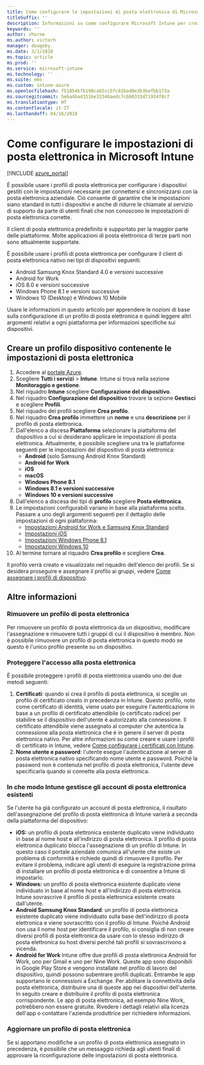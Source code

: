 ```yaml
---
title: Come configurare le impostazioni di posta elettronica di Microsoft Intune
titleSuffix: ''
description: Informazioni su come configurare Microsoft Intune per creare connessioni alla posta elettronica aziendale nei dispositivi gestiti.
keywords: ''
author: vhorne
ms.author: victorh
manager: dougeby
ms.date: 3/1/2018
ms.topic: article
ms.prod: ''
ms.service: microsoft-intune
ms.technology: ''
ms.suite: ems
ms.custom: intune-azure
ms.openlocfilehash: f51854bfb198ca65cc5fc82bad0e3b3befbb173a
ms.sourcegitcommit: 5eba4bad151be32346aedc7cbb0333d71934f8cf
ms.translationtype: HT
ms.contentlocale: it-IT
ms.lasthandoff: 04/16/2018
---
```

# <a name="how-to-configure-email-settings-in-microsoft-intune"></a>Come configurare le impostazioni di posta elettronica in Microsoft Intune

[!INCLUDE [azure_portal](./includes/azure_portal.md)]

È possibile usare i profili di posta elettronica per configurare i dispositivi gestiti con le impostazioni necessarie per connettersi e sincronizzarsi con la posta elettronica aziendale. Ciò consente di garantire che le impostazioni siano standard in tutti i dispositivi e anche di ridurre le chiamate al servizio di supporto da parte di utenti finali che non conoscono le impostazioni di posta elettronica corrette.

Il client di posta elettronica predefinito è supportato per la maggior parte delle piattaforme. Molte applicazioni di posta elettronica di terze parti non sono attualmente supportate.

È possibile usare i profili di posta elettronica per configurare il client di posta elettronica nativo nei tipi di dispositivi seguenti:

- Android Samsung Knox Standard 4.0 e versioni successive
- Android for Work
- iOS 8.0 e versioni successive
- Windows Phone 8.1 e versioni successive
- Windows 10 (Desktop) e Windows 10 Mobile

Usare le informazioni in questo articolo per apprendere le nozioni di base sulla configurazione di un profilo di posta elettronica e quindi leggere altri argomenti relativi a ogni piattaforma per informazioni specifiche sui dispositivi.

## <a name="create-a-device-profile-containing-email-settings"></a>Creare un profilo dispositivo contenente le impostazioni di posta elettronica

1. Accedere al [portale Azure](https://portal.azure.com).
2. Scegliere **Tutti i servizi** > **Intune**. Intune si trova nella sezione **Monitoraggio e gestione**.
3. Nel riquadro **Intune** scegliere **Configurazione del dispositivo**.
2. Nel riquadro **Configurazione del dispositivo** trovare la sezione **Gestisci** e scegliere **Profili**.
3. Nel riquadro dei profili scegliere **Crea profilo**.
4. Nel riquadro **Crea profilo** immettere un **nome** e una **descrizione** per il profilo di posta elettronica.
5. Dall'elenco a discesa **Piattaforma** selezionare la piattaforma del dispositivo a cui si desiderano applicare le impostazioni di posta elettronica. Attualmente, è possibile scegliere una tra le piattaforme seguenti per le impostazioni del dispositivo di posta elettronica:
    - **Android** (solo Samsung Android Knox Standard)
    - **Android for Work**
    - **iOS**
    - **macOS**
    - **Windows Phone 8.1**
    - **Windows 8.1 e versioni successive**
    - **Windows 10 e versioni successive**
6. Dall'elenco a discesa dei tipi di **profilo** scegliere **Posta elettronica**.
7. Le impostazioni configurabili variano in base alla piattaforma scelta. Passare a uno degli argomenti seguenti per il dettaglio delle impostazioni di ogni piattaforma:
    - [Impostazioni Android for Work e Samsung Knox Standard](email-settings-android.md)
    - [Impostazioni iOS](email-settings-ios.md)
    - [Impostazioni Windows Phone 8.1](email-settings-windows-phone-8-1.md)
    - [Impostazioni Windows 10](email-settings-windows-10.md)
8. Al termine tornare al riquadro **Crea profilo** e scegliere **Crea**.

Il profilo verrà creato e visualizzato nel riquadro dell'elenco dei profili.
Se si desidera proseguire e assegnare il profilo ai gruppi, vedere [Come assegnare i profili di dispositivo](device-profile-assign.md).

## <a name="further-information"></a>Altre informazioni

### <a name="remove-an-email-profile"></a>Rimuovere un profilo di posta elettronica

Per rimuovere un profilo di posta elettronica da un dispositivo, modificare l'assegnazione e rimuovere tutti i gruppi di cui il dispositivo è membro. Non è possibile rimuovere un profilo di posta elettronica in questo modo se questo è l'unico profilo presente su un dispositivo.

### <a name="securing-email-access"></a>Proteggere l'accesso alla posta elettronica

È possibile proteggere i profili di posta elettronica usando uno dei due metodi seguenti:

1. **Certificati**: quando si crea il profilo di posta elettronica, si sceglie un profilo di certificato creato in precedenza in Intune. Questo profilo, noto come certificato di identità, viene usato per eseguire l'autenticazione in base a un profilo di certificato attendibile (o certificato radice) per stabilire se il dispositivo dell'utente è autorizzato alla connessione. Il certificato attendibile viene assegnato al computer che autentica la connessione alla posta elettronica che è in genere il server di posta elettronica nativo.
Per altre informazioni su come creare e usare i profili di certificato in Intune, vedere [Come configurare i certificati con Intune](certificates-configure.md).
2. **Nome utente e password**: l'utente esegue l'autenticazione al server di posta elettronica nativo specificando nome utente e password.
Poiché la password non è contenuta nel profilo di posta elettronica, l'utente deve specificarla quando si connette alla posta elettronica.


### <a name="how-intune-handles-existing-email-accounts"></a>In che modo Intune gestisce gli account di posta elettronica esistenti

Se l'utente ha già configurato un account di posta elettronica, il risultato dell'assegnazione del profilo di posta elettronica di Intune varierà a seconda della piattaforma del dispositivo:

- **iOS:** un profilo di posta elettronica esistente duplicato viene individuato in base al nome host e all'indirizzo di posta elettronica. Il profilo di posta elettronica duplicato blocca l'assegnazione di un profilo di Intune. In questo caso il portale aziendale comunica all'utente che esiste un problema di conformità e richiede quindi di rimuovere il profilo. Per evitare il problema, indicare agli utenti di eseguire la registrazione prima di installare un profilo di posta elettronica e di consentire a Intune di impostarlo.
- **Windows:** un profilo di posta elettronica esistente duplicato viene individuato in base al nome host e all'indirizzo di posta elettronica. Intune sovrascrive il profilo di posta elettronica esistente creato dall'utente.
- **Android Samsung Knox Standard**: un profilo di posta elettronica esistente duplicato viene individuato sulla base dell'indirizzo di posta elettronica e viene sovrascritto con il profilo di Intune.
Poiché Android non usa il nome host per identificare il profilo, si consiglia di non creare diversi profili di posta elettronica da usare con lo stesso indirizzo di posta elettronica su host diversi perché tali profili si sovrascrivono a vicenda.
- **Android for Work** Intune offre due profili di posta elettronica Android for Work, uno per Gmail e uno per Nine Work. Queste app sono disponibili in Google Play Store e vengono installate nel profilo di lavoro del dispositivo, quindi possono subentrare profili duplicati. Entrambe le app supportano le connessioni a Exchange. Per abilitare la connettività della posta elettronica, distribuire una di queste app nei dispositivi dell'utente. In seguito creare e distribuire il profilo di posta elettronica corrispondente. Le app di posta elettronica, ad esempio Nine Work, potrebbero non essere gratuite. Rivedere i dettagli relativi alla licenza dell'app o contattare l'azienda produttrice per richiedere informazioni.

### <a name="update-an-email-profile"></a>Aggiornare un profilo di posta elettronica

Se si apportano modifiche a un profilo di posta elettronica assegnato in precedenza, è possibile che un messaggio richieda agli utenti finali di approvare la riconfigurazione delle impostazioni di posta elettronica.
